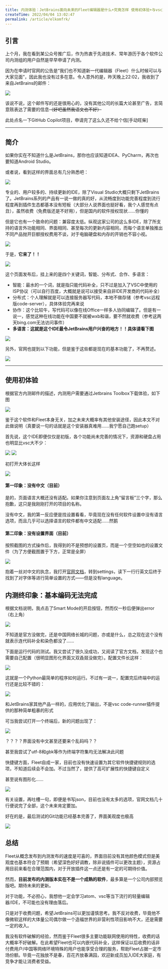 ```yaml
---
title: 内测体验：JetBrains面向未来的Fleet编辑器是什么+究竟怎样 使用初体验+与vsc对比
createTime: 2022/04/04 13:02:47
permalink: /article/elkomfrk/
---
```


## 引言

上个月，我在看到某公众号推广后，作为热衷于先进技术、常年游历于各个软件公司内测组的用户自然是早早申请了内测。

因为在申请时官网的公告是“我们也不知道新一代编辑器（Fleet）什么时候可以与大家见面”，因此我也没有过多在意。令人意外的是，昨天晚上22:02，我收到了来自JetBrains的邮件：

![](/images/f2118b6124da7add0893e46e7505eac6.jpg)

该说不说，这个邮件写的还是很用心的，没有其他公司的长篇大论甚至广告，言简意赅表达了需要的信息~~（好吧虽然我语文也不好）~~ 

此处点名一下GitHub Copilot项目，申请完了这么久还不给个信[手动旺柴]

---

## 简介

如果你实在不知道什么是JetBrains，那你也应该知道IDEA、PyCharm，再次也要知道Android Studio。

或者说，看到这样的界面总有几分熟悉吧：

![](/images/4ef00602a6ffda2969170b348e8dbbdc.png)

专业的、用户较多的、持续更新的IDE，除了Visual Studio大概只剩下JetBrains了。JetBrains系列的产品有一说一做的真的好，从流畅度到功能完善程度到流行程度再到插件生态都基本没有短板（大部分人说界面也挺好看，我个人感觉有点丑），虽然收费（免费版还是不好用），但是国内的软件授权现状……你懂的

但是它也有一个致命的问题：兼容度太低。纵观这家公司的这么多IDE，除了所支持的语言外功能相同、界面相同、甚至每次的更新内容相同，而每个语言单独推出不同产品抛开巨额授权费用不谈，对于电脑硬盘和内存的开销也不容小视。

![](/images/db3f81dec7b7e21ecd4d29b2d793b5fb.png)

于是，**它来了！！**

![](/images/1d0e8e4818050767792ea3290c5f9324.png)

这个页面发布后，挂上来的是四个关键词，智能、分布式、合作、多语言：

- 智能：最水的一个词，就是指只能代码补全，只不过是加入了VSC中使用的ISP协议（可以自行百度，大概就是说可以接受来自非IDE开发商的代码补全）
- 分布式：个人理解就是可以连接服务器写代码，本地不做存储（参考vsc远程版code-server），具体体验完再来说
- 协作：这个比较牛，写代码可以像在线Office一样多人协同编辑了。但是有一说一，感觉这种在线功能在中国要不就被wxb和谐，要不然就收费（参考这两天bing.com无法访问事件）
- **多语言：这就是这个IDE最令JetBrains用户兴奋的地方！！具体请看下图**

![](/images/960254f34d72f33b73cf81aeed1fce0b.png)

另外，官网也提到以下功能，但是鉴于这些都是现在的基本功能了，不再赘述。

![](/images/a024d41c73e4707de56d0728caed51e6.png)

---

## 使用初体验

根据官方内测邮件的描述，内测用户需要通过Jetbrains Toolbox下载体验，如下图

![](/images/9e49730c053ca42c4e607a97645a4d6b.png)

鉴于这个软件和Fleet本身无关，加之未来大概率有其他安装途径，因此本文不对此做说明（真要说一句的话就是这个安装器真难用……我宁愿自己跑setup）

首先说，这个IDE即便仅仅是初版，各个功能尚未完善的情况下，资源和硬盘占用也明显比vsc大不少：

![](/images/8ed96473ca1a9f702f75d0286ae639eb.png)
![](/images/6ffa6cde33cea181f39ea9743017fac8.png)

初打开大体长这样

![](/images/9b8e300bcb610518692c27f12aef6160.png)

#### 第一印象：没有中文（目前）

是的，页面语言大概还没有适配。如果你注意到页面左上角“留言板”三个字，那么抱歉，这只是我刚刚打开的项目的名称。

没有中文，我的第一反应便是找设置看看，毕竟现在没有任何软件设置中没有语言选项，而且几乎可以选择语言的软件都有中文适配……然鹅

#### 第二印象：没有设置界面（目前）

按照截图的方式操作后，我得到的不是预想的设置页，而是一个空空如也的设置文件（为了方便截图置于下方，正常是全屏）

![](/images/e19f75ad3cf6050b482234a61e5a5838.png)

抱着一丝对中文的执念，我打开[官网文档](https://www.jetbrains.com/help/fleet/getting-started.html)，转到settings，读下一行行英文后终于找到了对字体等进行简单设置的方式——但是没有language。

## 内测终印象：基本编码无法完成

根据文档说明，我点击了Smart Mode的开启按钮，然而仅一秒后便弹出error（右上角）

![](/images/d78221b1b3f906d8c6a90f24dc947f95.png)

不知道是官方没做完，还是中国网络长城的问题，亦或是什么，总之现在这个没有就表示连代码补全和染色都没了……

下面是运行代码的测试。我又尝试了很久没成功，又阅读了官方文档，发现这个也需要自己配置（很明显图形化界面又双叒叕没做完）。配置文件长这样：

![](/images/bc1beaf9e33cc09f2b31890d63cade33.png)

这就是一个Python最简单的程序如何运行。不过有一说一，配置完后终端中的运行还是比较不错的：

![](/images/64f4ad02a83c2065f7a515ac0513c98e.png)

和JetBrains家其他产品一样的，应用优化了输出，不是vsc code-runner插件提供的那种简单粗暴的形式

可当我尝试打开一个终端后，新的问题出现了：

![](/images/b75dedd3e790b88098e71c340a97d97b.png)

？？？？界面没有中文甚至还要来个乱码吗？？

甚至我尝试了utf-8和gbk等作为终端字符集均无法解决此问题

快捷键方面，Fleet自成一家，目前也没有快速设置为其它软件快捷键规则的选项，不知道后续会不会加。不过当然了，提供了高可扩展性的快捷键自定义

甚至说有图形化……

![](/images/46e91a533ef834c3b3b92ed9335a47e0.png)

有关设置，再吐槽一句，即便是书写json，目前也没有太多的选项，官网文档几十行便说完了全部，这个未来肯定要加。

好在的是，最后测试的Git功能已经基本完善了，界面美观度也极高

![](/images/8e7c8ed8d97e87135f434c8379ed8f46.png)

## 总结

Fleet从概念发布到内测发布的速度是可喜的，界面目前没有其他颜色模式但是美观度也基本符合了预期（希望深色好好调教，除非说插件可以更改主题），资源占用目前来看在合理范围内，对于开放插件这一点还是有一定的可期待价值。

然而，**目前发布的内测版本实在不是一个成熟的软件**，最多算是一个公司内部预览版吧。期待未来的更新。

对于功能，不必担心，我想他一定会学习atom、vsc等当下流行的轻量编辑器/IDE，不可能也没有理由落后。

只是对于收费问题，希望JetBrains可以更加谨慎思考。我不反对收费，毕竟他不像微软这样的大体量公司偶尔做一个造福世界的非营利性项目影响不大，还是需要一定的收入。

我没有软件破解的经验，然而鉴于Fleet很多主要功能联网使用的特性，收费的话大概率不好破解。在此希望Fleet也可以内嵌代码补全，这样保证以后收费的话非付费用户/中国等网络环境特殊的用户也能享受合理的服务，帮助Fleet占据一定市场份额。毕竟一花独放不是春，百花齐放春满园，欢迎新成员加入IDE大家庭，有竞争才能让消费者受益。

